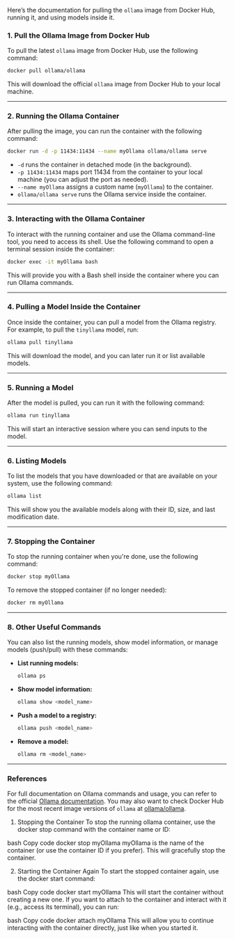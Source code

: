 Here’s the documentation for pulling the `ollama` image from Docker Hub, running it, and using models inside it.

### **1. Pull the Ollama Image from Docker Hub**

To pull the latest `ollama` image from Docker Hub, use the following command:

```bash
docker pull ollama/ollama
```

This will download the official `ollama` image from Docker Hub to your local machine.

---

### **2. Running the Ollama Container**

After pulling the image, you can run the container with the following command:

```bash
docker run -d -p 11434:11434 --name myOllama ollama/ollama serve
```

- `-d` runs the container in detached mode (in the background).
- `-p 11434:11434` maps port 11434 from the container to your local machine (you can adjust the port as needed).
- `--name myOllama` assigns a custom name (`myOllama`) to the container.
- `ollama/ollama serve` runs the Ollama service inside the container.

---

### **3. Interacting with the Ollama Container**

To interact with the running container and use the Ollama command-line tool, you need to access its shell. Use the following command to open a terminal session inside the container:

```bash
docker exec -it myOllama bash
```

This will provide you with a Bash shell inside the container where you can run Ollama commands.

---

### **4. Pulling a Model Inside the Container**

Once inside the container, you can pull a model from the Ollama registry. For example, to pull the `tinyllama` model, run:

```bash
ollama pull tinyllama
```

This will download the model, and you can later run it or list available models.

---

### **5. Running a Model**

After the model is pulled, you can run it with the following command:

```bash
ollama run tinyllama
```

This will start an interactive session where you can send inputs to the model.

---

### **6. Listing Models**

To list the models that you have downloaded or that are available on your system, use the following command:

```bash
ollama list
```

This will show you the available models along with their ID, size, and last modification date.

---

### **7. Stopping the Container**

To stop the running container when you're done, use the following command:

```bash
docker stop myOllama
```

To remove the stopped container (if no longer needed):

```bash
docker rm myOllama
```

---

### **8. Other Useful Commands**

You can also list the running models, show model information, or manage models (push/pull) with these commands:

- **List running models:**
  ```bash
  ollama ps
  ```

- **Show model information:**
  ```bash
  ollama show <model_name>
  ```

- **Push a model to a registry:**
  ```bash
  ollama push <model_name>
  ```

- **Remove a model:**
  ```bash
  ollama rm <model_name>
  ```

---

### **References**
For full documentation on Ollama commands and usage, you can refer to the official [Ollama documentation](https://ollama.com/). You may also want to check Docker Hub for the most recent image versions of `ollama` at [ollama/ollama](https://hub.docker.com/r/ollama/ollama).

















1. Stopping the Container
To stop the running ollama container, use the docker stop command with the container name or ID:

bash
Copy code
docker stop myOllama
myOllama is the name of the container (or use the container ID if you prefer).
This will gracefully stop the container.

2. Starting the Container Again
To start the stopped container again, use the docker start command:

bash
Copy code
docker start myOllama
This will start the container without creating a new one.
If you want to attach to the container and interact with it (e.g., access its terminal), you can run:

bash
Copy code
docker attach myOllama
This will allow you to continue interacting with the container directly, just like when you started it.
